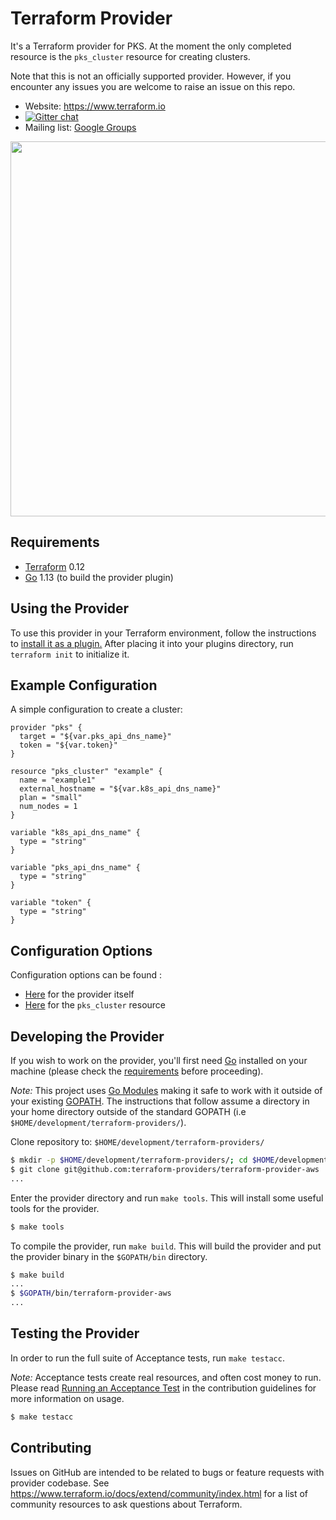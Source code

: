 Terraform Provider
==================

It's a Terraform provider for PKS. At the moment the only completed resource is the `pks_cluster` resource for creating clusters.

Note that this is not an officially supported provider. However, if you encounter any issues you are welcome to raise an issue on this repo.

- Website: https://www.terraform.io
- [![Gitter chat](https://badges.gitter.im/hashicorp-terraform/Lobby.png)](https://gitter.im/hashicorp-terraform/Lobby)
- Mailing list: [Google Groups](http://groups.google.com/group/terraform-tool)

<img src="https://cdn.rawgit.com/hashicorp/terraform-website/master/content/source/assets/images/logo-hashicorp.svg" width="600px">

Requirements
------------

- [Terraform](https://www.terraform.io/downloads.html) 0.12
- [Go](https://golang.org/doc/install) 1.13 (to build the provider plugin)


Using the Provider
----------------------

To use this provider in your Terraform environment, follow the instructions to [install it as a plugin.](https://www.terraform.io/docs/plugins/basics.html#installing-a-plugin) After placing it into your plugins directory,  run `terraform init` to initialize it.

Example Configuration
----------------------

A simple configuration to create a cluster:
```
provider "pks" {
  target = "${var.pks_api_dns_name}"
  token = "${var.token}"
}

resource "pks_cluster" "example" {
  name = "example1"
  external_hostname = "${var.k8s_api_dns_name}"
  plan = "small"
  num_nodes = 1
}

variable "k8s_api_dns_name" {
  type = "string"
}

variable "pks_api_dns_name" {
  type = "string"
}

variable "token" {
  type = "string"
}
```


Configuration Options
----------------------

Configuration options can be found :
* [Here](/docs/provider_configuration.md) for the provider itself
* [Here](/docs/resource_pks_cluster.md) for the `pks_cluster` resource

Developing the Provider
---------------------

If you wish to work on the provider, you'll first need [Go](http://www.golang.org) installed on your machine (please check the [requirements](https://github.com/terraform-providers/terraform-provider-aws#requirements) before proceeding).

*Note:* This project uses [Go Modules](https://blog.golang.org/using-go-modules) making it safe to work with it outside of your existing [GOPATH](http://golang.org/doc/code.html#GOPATH). The instructions that follow assume a directory in your home directory outside of the standard GOPATH (i.e `$HOME/development/terraform-providers/`).

Clone repository to: `$HOME/development/terraform-providers/`

```sh
$ mkdir -p $HOME/development/terraform-providers/; cd $HOME/development/terraform-providers/
$ git clone git@github.com:terraform-providers/terraform-provider-aws
...
```

Enter the provider directory and run `make tools`. This will install some useful tools for the provider.

```sh
$ make tools
```

To compile the provider, run `make build`. This will build the provider and put the provider binary in the `$GOPATH/bin` directory.

```sh
$ make build
...
$ $GOPATH/bin/terraform-provider-aws
...
```

Testing the Provider
---------------------------

In order to run the full suite of Acceptance tests, run `make testacc`.

*Note:* Acceptance tests create real resources, and often cost money to run. Please read [Running an Acceptance Test](https://github.com/terraform-providers/terraform-provider-aws/blob/master/.github/CONTRIBUTING.md#running-an-acceptance-test) in the contribution guidelines for more information on usage.

```sh
$ make testacc
```

Contributing
---------------------------

Issues on GitHub are intended to be related to bugs or feature requests with provider codebase. See https://www.terraform.io/docs/extend/community/index.html for a list of community resources to ask questions about Terraform.

~~~

~~~